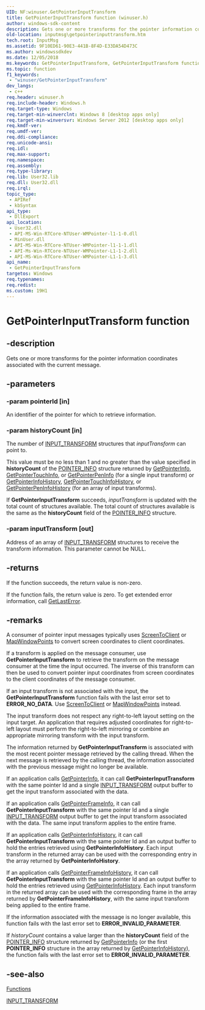 ```yaml
---
UID: NF:winuser.GetPointerInputTransform
title: GetPointerInputTransform function (winuser.h)
author: windows-sdk-content
description: Gets one or more transforms for the pointer information coordinates associated with the current message.
old-location: inputmsg\getpointerinputtransform.htm
tech.root: InputMsg
ms.assetid: 9F10ED61-90E3-441B-8F4D-E33DA54D473C
ms.author: windowssdkdev
ms.date: 12/05/2018
ms.keywords: GetPointerInputTransform, GetPointerInputTransform function [Input Messages and Notifications], inputmsg.getpointerinputtransform, winuser/GetPointerInputTransform
ms.topic: function
f1_keywords: 
 - "winuser/GetPointerInputTransform"
dev_langs:
 - c++
req.header: winuser.h
req.include-header: Windows.h
req.target-type: Windows
req.target-min-winverclnt: Windows 8 [desktop apps only]
req.target-min-winversvr: Windows Server 2012 [desktop apps only]
req.kmdf-ver: 
req.umdf-ver: 
req.ddi-compliance: 
req.unicode-ansi: 
req.idl: 
req.max-support: 
req.namespace: 
req.assembly: 
req.type-library: 
req.lib: User32.lib
req.dll: User32.dll
req.irql: 
topic_type:
 - APIRef
 - kbSyntax
api_type:
 - DllExport
api_location:
 - User32.dll
 - API-MS-Win-RTCore-NTUser-WMPointer-l1-1-0.dll
 - MinUser.dll
 - API-MS-Win-RTCore-NTUser-WMPointer-l1-1-1.dll
 - API-Ms-Win-RTCore-NTUser-WMPointer-L1-1-2.dll
 - API-MS-Win-RTCore-NTUser-WMPointer-L1-1-3.dll
api_name:
 - GetPointerInputTransform
targetos: Windows
req.typenames: 
req.redist: 
ms.custom: 19H1
---
```


# GetPointerInputTransform function


## -description


Gets one or more transforms for the pointer information coordinates associated with the current message.



## -parameters




### -param pointerId [in]

An identifier of the pointer for which to retrieve information.


### -param historyCount [in]

The number of <a href="https://docs.microsoft.com/windows/desktop/api/winuser/ns-winuser-input_transform">INPUT_TRANSFORM</a> structures that <i>inputTransform</i> can point to.

This value must be no less than 1 and no greater than the value specified in <b>historyCount</b> of the <a href="https://docs.microsoft.com/windows/desktop/api/winuser/ns-winuser-pointer_info">POINTER_INFO</a> structure returned by <a href="https://docs.microsoft.com/windows/desktop/api/winuser/nf-winuser-getpointerinfo">GetPointerInfo</a>, <a href="https://docs.microsoft.com/windows/desktop/api/winuser/nf-winuser-getpointertouchinfo">GetPointerTouchInfo</a>, or <a href="https://docs.microsoft.com/windows/desktop/api/winuser/nf-winuser-getpointerpeninfo">GetPointerPenInfo</a> (for a single input transform) or <a href="https://docs.microsoft.com/windows/desktop/api/winuser/nf-winuser-getpointerinfohistory">GetPointerInfoHistory</a>, <a href="https://docs.microsoft.com/windows/desktop/api/winuser/nf-winuser-getpointertouchinfohistory">GetPointerTouchInfoHistory</a>, or <a href="https://docs.microsoft.com/windows/desktop/api/winuser/nf-winuser-getpointerpeninfohistory">GetPointerPenInfoHistory</a> (for an array of input transforms).

If <b>GetPointerInputTransform</b> succeeds, <i>inputTransform</i>  is updated with the total count of structures available. The total count of structures available is the same as the <b>historyCount</b> field of the <a href="https://docs.microsoft.com/windows/desktop/api/winuser/ns-winuser-pointer_info">POINTER_INFO</a> structure.


### -param inputTransform [out]

Address of an array of <a href="https://docs.microsoft.com/windows/desktop/api/winuser/ns-winuser-input_transform">INPUT_TRANSFORM</a> structures to receive the transform information. This parameter cannot be NULL.


## -returns



If the function succeeds, the return value is non-zero.

If the function fails, the return value is zero. To get extended error information, call <a href="https://docs.microsoft.com/windows/desktop/api/errhandlingapi/nf-errhandlingapi-getlasterror">GetLastError</a>.




## -remarks



A consumer of pointer input messages typically uses <a href="https://docs.microsoft.com/windows/desktop/api/winuser/nf-winuser-screentoclient">ScreenToClient</a> or <a href="https://docs.microsoft.com/windows/desktop/api/winuser/nf-winuser-mapwindowpoints">MapWindowPoints</a> to convert screen coordinates to client coordinates.

If a transform is applied on the message consumer, use <b>GetPointerInputTransform</b> to retrieve the transform on the message consumer at the time the input occurred. The inverse of this transform can then be used to convert pointer input coordinates from screen coordinates to the client coordinates of the message consumer.

If an input transform is not associated with the input, the <b>GetPointerInputTransform</b> function fails with the last error set to <b>ERROR_NO_DATA</b>. Use <a href="https://docs.microsoft.com/windows/desktop/api/winuser/nf-winuser-screentoclient">ScreenToClient</a> or <a href="https://docs.microsoft.com/windows/desktop/api/winuser/nf-winuser-mapwindowpoints">MapWindowPoints</a> instead.

The input transform does not respect any right-to-left layout setting on the input target. An application that requires adjusted coordinates for right-to-left layout must perform the right-to-left mirroring  or combine an appropriate mirroring transform with the input transform.



The information returned by <b>GetPointerInputTransform</b> is associated with the most recent pointer message retrieved by the calling thread. When the next message is retrieved by the calling thread, the information associated with the previous message might no longer be available.

If an application calls <a href="https://docs.microsoft.com/windows/desktop/api/winuser/nf-winuser-getpointerinfo">GetPointerInfo</a>, it can call <b>GetPointerInputTransform</b> with the same pointer Id and a single <a href="https://docs.microsoft.com/windows/desktop/api/winuser/ns-winuser-input_transform">INPUT_TRANSFORM</a> output buffer to get the input transform associated with the data.

If an application calls <a href="https://docs.microsoft.com/windows/desktop/api/winuser/nf-winuser-getpointerframeinfo">GetPointerFrameInfo</a>, it can call <b>GetPointerInputTransform</b> with the same pointer Id and a single <a href="https://docs.microsoft.com/windows/desktop/api/winuser/ns-winuser-input_transform">INPUT_TRANSFORM</a> output buffer to get the input transform associated with the data. The same input transform applies to the entire frame.

If an application calls <a href="https://docs.microsoft.com/windows/desktop/api/winuser/nf-winuser-getpointerinfohistory">GetPointerInfoHistory</a>, it can call <b>GetPointerInputTransform</b> with the same pointer Id and an output buffer to hold the entries retrieved using <b>GetPointerInfoHistory</b>. Each input transform in the returned array can be used with the corresponding entry in the array returned by <b>GetPointerInfoHistory</b>.

If an application calls <a href="https://docs.microsoft.com/windows/desktop/api/winuser/nf-winuser-getpointerframeinfohistory">GetPointerFrameInfoHistory</a>, it can call <b>GetPointerInputTransform</b> with the same pointer Id and an output buffer to hold the entries retrieved using <a href="https://docs.microsoft.com/windows/desktop/api/winuser/nf-winuser-getpointerinfohistory">GetPointerInfoHistory</a>. Each input transform in the returned array can be used with the corresponding frame in the array returned by <b>GetPointerFrameInfoHistory</b>, with the same input transform being applied to the entire frame.



If the information associated with the message is no longer available, this function fails with the last error set to <b>ERROR_INVALID_PARAMETER</b>.

If <i>historyCount</i> contains a value larger than the <b>historyCount</b> field of the <a href="https://docs.microsoft.com/windows/desktop/api/winuser/ns-winuser-pointer_info">POINTER_INFO</a> structure returned by <a href="https://docs.microsoft.com/windows/desktop/api/winuser/nf-winuser-getpointerinfo">GetPointerInfo</a> (or the first <b>POINTER_INFO</b> structure in the array returned by <a href="https://docs.microsoft.com/windows/desktop/api/winuser/nf-winuser-getpointerinfohistory">GetPointerInfoHistory</a>), the function fails with the last error set to <b>ERROR_INVALID_PARAMETER</b>.




## -see-also




<a href="https://docs.microsoft.com/previous-versions/windows/desktop/inputmsg/functions">Functions</a>



<a href="https://docs.microsoft.com/windows/desktop/api/winuser/ns-winuser-input_transform">INPUT_TRANSFORM</a>
 

 

